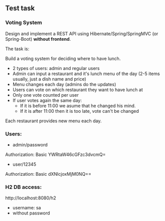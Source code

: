 ## Test task
### Voting System

Design and implement a REST API using Hibernate/Spring/SpringMVC (or Spring-Boot) **without frontend**.

The task is:

Build a voting system for deciding where to have lunch.

 * 2 types of users: admin and regular users
 * Admin can input a restaurant and it's lunch menu of the day (2-5 items usually, just a dish name and price)
 * Menu changes each day (admins do the updates)
 * Users can vote on which restaurant they want to have lunch at
 * Only one vote counted per user
 * If user votes again the same day:
    - If it is before 11:00 we asume that he changed his mind.
    - If it is after 11:00 then it is too late, vote can't be changed

Each restaurant provides new menu each day.

### Users:
* admin/password 

Authorization: Basic YWRtaW46cGFzc3dvcmQ=

* user/12345

Authorization: Basic dXNlcjoxMjM0NQ==

### H2 DB access:
http://localhost:8080/h2

* username: sa
* without password

